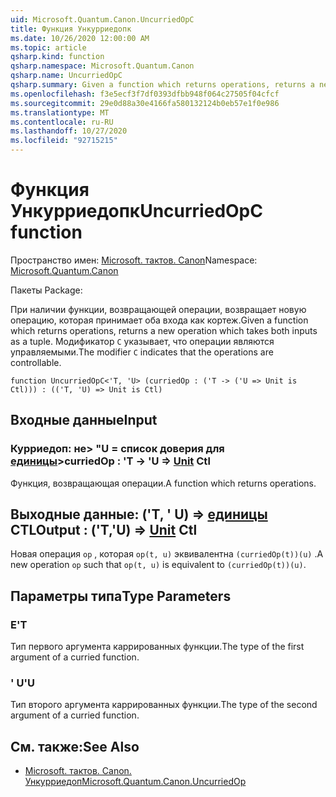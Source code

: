 ```yaml
---
uid: Microsoft.Quantum.Canon.UncurriedOpC
title: Функция Ункурриедопк
ms.date: 10/26/2020 12:00:00 AM
ms.topic: article
qsharp.kind: function
qsharp.namespace: Microsoft.Quantum.Canon
qsharp.name: UncurriedOpC
qsharp.summary: Given a function which returns operations, returns a new operation which takes both inputs as a tuple. The modifier `C` indicates that the operations are controllable.
ms.openlocfilehash: f3e5ecf3f7df0393dfbb948f064c27505f04cfcf
ms.sourcegitcommit: 29e0d88a30e4166fa580132124b0eb57e1f0e986
ms.translationtype: MT
ms.contentlocale: ru-RU
ms.lasthandoff: 10/27/2020
ms.locfileid: "92715215"
---
```

# <a name="uncurriedopc-function"></a><span data-ttu-id="9099b-102">Функция Ункурриедопк</span><span class="sxs-lookup"><span data-stu-id="9099b-102">UncurriedOpC function</span></span>

<span data-ttu-id="9099b-103">Пространство имен: [Microsoft. тактов. Canon](xref:Microsoft.Quantum.Canon)</span><span class="sxs-lookup"><span data-stu-id="9099b-103">Namespace: [Microsoft.Quantum.Canon](xref:Microsoft.Quantum.Canon)</span></span>

<span data-ttu-id="9099b-104">Пакеты [](https://nuget.org/packages/)</span><span class="sxs-lookup"><span data-stu-id="9099b-104">Package: [](https://nuget.org/packages/)</span></span>


<span data-ttu-id="9099b-105">При наличии функции, возвращающей операции, возвращает новую операцию, которая принимает оба входа как кортеж.</span><span class="sxs-lookup"><span data-stu-id="9099b-105">Given a function which returns operations, returns a new operation which takes both inputs as a tuple.</span></span>
<span data-ttu-id="9099b-106">Модификатор `C` указывает, что операции являются управляемыми.</span><span class="sxs-lookup"><span data-stu-id="9099b-106">The modifier `C` indicates that the operations are controllable.</span></span>

```qsharp
function UncurriedOpC<'T, 'U> (curriedOp : ('T -> ('U => Unit is Ctl))) : (('T, 'U) => Unit is Ctl)
```


## <a name="input"></a><span data-ttu-id="9099b-107">Входные данные</span><span class="sxs-lookup"><span data-stu-id="9099b-107">Input</span></span>

### <a name="curriedop--t---u--unit-ctl"></a><span data-ttu-id="9099b-108">Курриедоп: не> "U = список доверия для [единицы](xref:microsoft.quantum.lang-ref.unit)></span><span class="sxs-lookup"><span data-stu-id="9099b-108">curriedOp : 'T -> 'U => [Unit](xref:microsoft.quantum.lang-ref.unit) Ctl</span></span>

<span data-ttu-id="9099b-109">Функция, возвращающая операции.</span><span class="sxs-lookup"><span data-stu-id="9099b-109">A function which returns operations.</span></span>



## <a name="output--tu--unit-ctl"></a><span data-ttu-id="9099b-110">Выходные данные: ('T, ' U) => [единицы](xref:microsoft.quantum.lang-ref.unit) CTL</span><span class="sxs-lookup"><span data-stu-id="9099b-110">Output : ('T,'U) => [Unit](xref:microsoft.quantum.lang-ref.unit) Ctl</span></span>

<span data-ttu-id="9099b-111">Новая операция `op` , которая `op(t, u)` эквивалентна `(curriedOp(t))(u)` .</span><span class="sxs-lookup"><span data-stu-id="9099b-111">A new operation `op` such that `op(t, u)` is equivalent to `(curriedOp(t))(u)`.</span></span>

## <a name="type-parameters"></a><span data-ttu-id="9099b-112">Параметры типа</span><span class="sxs-lookup"><span data-stu-id="9099b-112">Type Parameters</span></span>

### <a name="t"></a><span data-ttu-id="9099b-113">Е</span><span class="sxs-lookup"><span data-stu-id="9099b-113">'T</span></span>

<span data-ttu-id="9099b-114">Тип первого аргумента каррированных функции.</span><span class="sxs-lookup"><span data-stu-id="9099b-114">The type of the first argument of a curried function.</span></span>
### <a name="u"></a><span data-ttu-id="9099b-115">' U</span><span class="sxs-lookup"><span data-stu-id="9099b-115">'U</span></span>

<span data-ttu-id="9099b-116">Тип второго аргумента каррированных функции.</span><span class="sxs-lookup"><span data-stu-id="9099b-116">The type of the second argument of a curried function.</span></span>

## <a name="see-also"></a><span data-ttu-id="9099b-117">См. также:</span><span class="sxs-lookup"><span data-stu-id="9099b-117">See Also</span></span>

- [<span data-ttu-id="9099b-118">Microsoft. тактов. Canon. Ункурриедоп</span><span class="sxs-lookup"><span data-stu-id="9099b-118">Microsoft.Quantum.Canon.UncurriedOp</span></span>](xref:Microsoft.Quantum.Canon.UncurriedOp)